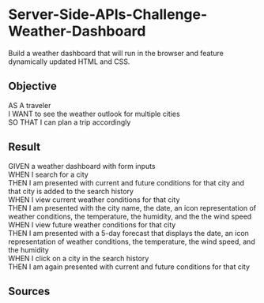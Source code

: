 # Server-Side-APIs-Challenge-Weather-Dashboard
 Build a weather dashboard that will run in the browser and feature dynamically updated HTML and CSS.
 ## Objective
 AS A traveler <br>
 I WANT to see the weather outlook for multiple cities <br>
 SO THAT I can plan a trip accordingly <br>
 ## Result
 GIVEN a weather dashboard with form inputs <br>
 WHEN I search for a city <br>
 THEN I am presented with current and future conditions for that city and that city is added to the search history <br>
 WHEN I view current weather conditions for that city <br>
 THEN I am presented with the city name, the date, an icon representation of weather conditions, the temperature, the humidity, and the the wind speed
 WHEN I view future weather conditions for that city  <br>
 THEN I am presented with a 5-day forecast that displays the date, an icon representation of weather conditions, the temperature, the wind speed, and the humidity <br>
 WHEN I click on a city in the search history <br>
 THEN I am again presented with current and future conditions for that city <br>
 
## Sources
